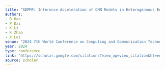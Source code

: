 ```yaml
---
title: "SDPMP: Inference Acceleration of CNN Models in Heterogeneous Edge Environment"
authors:
- B Han
- P Dai
- K Li
- K Zhao
- X Lei
venue: "2024 7th World Conference on Computing and Communication Technologies (WCCCT …, 2024"
year: 2024
type: conference
link: "https://scholar.google.com/citations?view_op=view_citation&hl=en&user=xtXbq_AAAAAJ&pagesize=100&citation_for_view=xtXbq_AAAAAJ:GnPB-g6toBAC"
source: scholar
---
```

